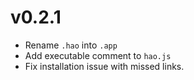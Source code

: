 # v0.2.1

* Rename `.hao` into `.app`
* Add executable comment to `hao.js`
* Fix installation issue with missed links.
